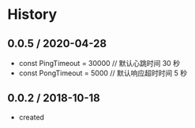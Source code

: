 # History

## 0.0.5 / 2020-04-28
- const PingTimeout = 30000 // 默认心跳时间 30 秒
- const PongTimeout = 5000 // 默认响应超时时间 5 秒

## 0.0.2 / 2018-10-18
- created
